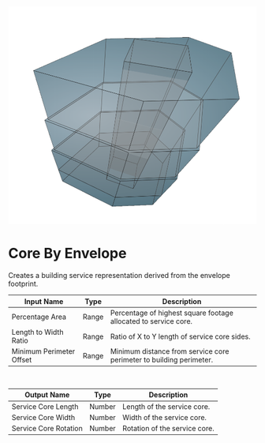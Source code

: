<img src="preview.png" width="512">
            
# Core By Envelope

Creates a building service representation derived from the envelope footprint.

|Input Name|Type|Description|
|---|---|---|
|Percentage Area|Range|Percentage of highest square footage allocated to service core.|
|Length to Width Ratio|Range|Ratio of X to Y length of service core sides.|
|Minimum Perimeter Offset|Range|Minimum distance from service core perimeter to building perimeter.|


<br>

|Output Name|Type|Description|
|---|---|---|
|Service Core Length|Number|Length of the service core.|
|Service Core Width|Number|Width of the service core.|
|Service Core Rotation|Number|Rotation of the service core.|

